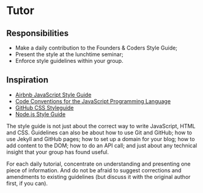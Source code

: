 # Tutor

## Responsibilities

* Make a daily contribution to the Founders & Coders Style Guide;
* Present the style at the lunchtime seminar;
* Enforce style guidelines within your group.

## Inspiration

* [Airbnb JavaScript Style Guide](https://github.com/airbnb/javascript)
* [Code Conventions for the JavaScript Programming Language](http://javascript.crockford.com/code.html)
* [GitHub CSS Styleguide](https://github.com/styleguide/css)
* [Node.js Style Guide](https://github.com/felixge/node-style-guide)

The style guide is not just about the correct way to write JavaScript, HTML and CSS. Guidelines can also be about how to use Git and GitHub; how to use Jekyll and GitHub pages; how to set up a domain for your blog; how to add content to the DOM; how to do an API call; and just about any technical insight that your group has found useful.

For each daily tutorial, concentrate on understanding and presenting one piece of information. And do not be afraid to suggest corrections and amendments to existing guidelines (but discuss it with the original author first, if you can).